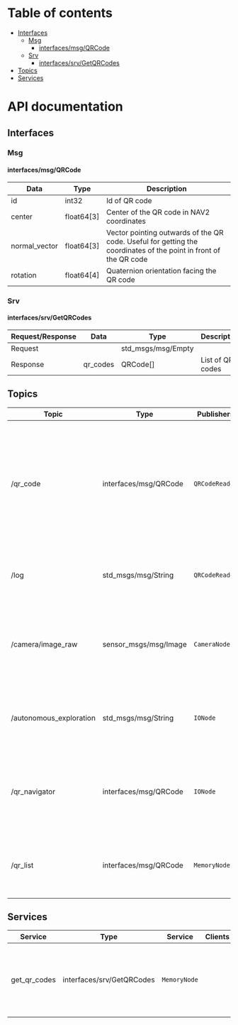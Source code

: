 # Table of contents
- [Interfaces](#interfaces)
    - [Msg](#msg)
        - [interfaces/msg/QRCode](#interfacesmsgqrcode)
    - [Srv](#srv)
        - [interfaces/srv/GetQRCodes](#interfacessrvgetqrcodes)
- [Topics](#topics)
- [Services](#services)

# API documentation
## Interfaces
### Msg
#### interfaces/msg/QRCode
| Data          | Type       | Description                                                                                                      |
| ------------- | ---------- | ---------------------------------------------------------------------------------------------------------------- |
| id            | int32      | Id of QR code                                                                                                    |
| center        | float64[3] | Center of the QR code in NAV2 coordinates                                                                        |
| normal_vector | float64[3] | Vector pointing outwards of the QR code. Useful for getting the coordinates of the point in front of the QR code |
| rotation      | float64[4] | Quaternion orientation facing the QR code                                                                        |

### Srv
#### interfaces/srv/GetQRCodes
| Request/Response | Data     | Type               | Description      |
| ---------------- | -------- | ------------------ | ---------------- |
| Request          |          | std_msgs/msg/Empty |                  |
| Response         | qr_codes | QRCode[]           | List of QR codes |

## Topics
| Topic                   | Type                  | Publishers     | Subscribers    | Description                                                                                                                     |
| ----------------------- | --------------------- | -------------- | -------------- | ------------------------------------------------------------------------------------------------------------------------------- |
| /qr_code                | interfaces/msg/QRCode | `QRCodeReader` | `MemoryNode`   | Every time a new QR code is found or an existing QR code has moved over 20cm or rotated over 20°, the QR code is published here |
| /log                    | std_msgs/msg/String   | `QRCodeReader` | `IONode`       | Everything published here will be logged by the I/O node                                                                        |
| /camera/image_raw       | sensor_msgs/msg/Image | `CameraNode`   | `QRCodeReader` | The camera node publishes images from the camera here with resolution 480x640                                                   |
| /autonomous_exploration | std_msgs/msg/String   | `IONode`       | `ExploreNode`  | The I/O node uses this topic to command the exploration node                                                                    |
| /qr_navigator           | interfaces/msg/QRCode | `IONode`       | `ExploreNode`  | The I/O node uses this topic to command the explore node to navigate to the given QR code                                       |
| /qr_list                | interfaces/msg/QRCode | `MemoryNode`   | `IONode`       | Every time a QR code is saved to the database it is published here                                                              |

## Services
| Service      | Type                      | Service      | Clients | Description                                                             |
| ------------ | ------------------------- | ------------ | ------- | ----------------------------------------------------------------------- |
| get_qr_codes | interfaces/srv/GetQRCodes | `MemoryNode` |         | This service can be called to get all of the QR codes from the database |
